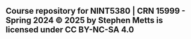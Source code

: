 ## Course repository for NINT5380 | CRN 15999 - Spring 2024 © 2025 by Stephen Metts is licensed under CC BY-NC-SA 4.0 